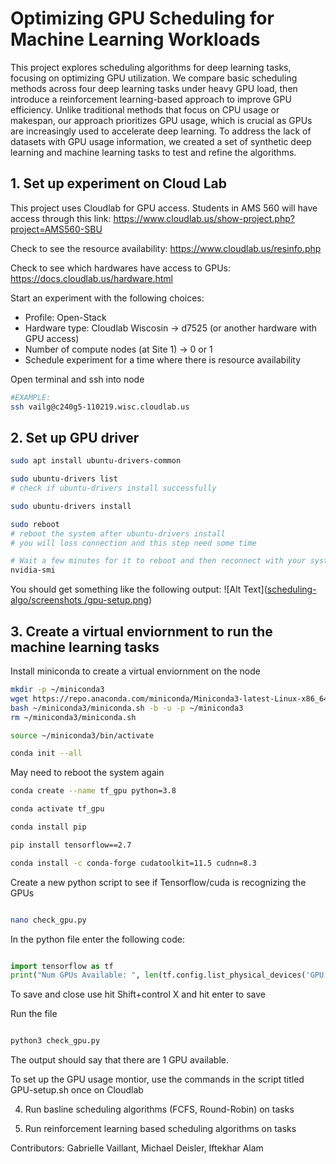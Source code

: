 # Optimizing GPU Scheduling for Machine Learning Workloads

This project explores scheduling algorithms for deep learning tasks, focusing on optimizing GPU utilization. We compare basic scheduling methods across four deep learning tasks under heavy GPU load, then introduce a reinforcement learning-based approach to improve GPU efficiency. Unlike traditional methods that focus on CPU usage or makespan, our approach prioritizes GPU usage, which is crucial as GPUs are increasingly used to accelerate deep learning. To address the lack of datasets with GPU usage information, we created a set of synthetic deep learning and machine learning tasks to test and refine the algorithms.


## 1. Set up experiment on Cloud Lab
This project uses Cloudlab for GPU access. Students in AMS 560 will have access through this link: https://www.cloudlab.us/show-project.php?project=AMS560-SBU

Check to see the resource availability: https://www.cloudlab.us/resinfo.php

Check to see which hardwares have access to GPUs: https://docs.cloudlab.us/hardware.html

Start an experiment with the following choices:
- Profile: Open-Stack
- Hardware type: Cloudlab Wiscosin -> d7525 (or another hardware with GPU access)
- Number of compute nodes (at Site 1) -> 0 or 1
- Schedule experiment for a time where there is resource availability 

Open terminal and ssh into node 

```bash
#EXAMPLE:
ssh vailg@c240g5-110219.wisc.cloudlab.us


```

## 2. Set up GPU driver

```bash
sudo apt install ubuntu-drivers-common

sudo ubuntu-drivers list
# check if ubuntu-drivers install successfully

sudo ubuntu-drivers install

sudo reboot
# reboot the system after ubuntu-drivers install
# you will loss connection and this step need some time

# Wait a few minutes for it to reboot and then reconnect with your system and check if NVIDIA drivers install successfully or not
nvidia-smi

```
You should get something like the following output: 
![Alt Text]([scheduling-algo/screenshots
/gpu-setup.png](https://github.com/gabbyvaillant/scheduling-algo/blob/main/screenshots/gpu-setup.png))


## 3. Create a virtual enviornment to run the machine learning tasks

Install miniconda to create a virtual enviornment on the node 
```bash
mkdir -p ~/miniconda3
wget https://repo.anaconda.com/miniconda/Miniconda3-latest-Linux-x86_64.sh -O ~/miniconda3/miniconda.sh
bash ~/miniconda3/miniconda.sh -b -u -p ~/miniconda3
rm ~/miniconda3/miniconda.sh

source ~/miniconda3/bin/activate

conda init --all

```
May need to reboot the system again 

```bash
conda create --name tf_gpu python=3.8

conda activate tf_gpu

conda install pip

pip install tensorflow==2.7

conda install -c conda-forge cudatoolkit=11.5 cudnn=8.3

```
Create a new python script to see if Tensorflow/cuda is recognizing the GPUs


```bash

nano check_gpu.py

```

In the python file enter the following code: 

```python

import tensorflow as tf
print("Num GPUs Available: ", len(tf.config.list_physical_devices('GPU')))

```
To save and close use hit Shift+control X and hit enter to save

Run the file

```bash

python3 check_gpu.py

```
The output should say that there are 1 GPU available. 

To set up the GPU usage montior, use the commands in the script titled GPU-setup.sh once on Cloudlab

4. Run basline scheduling algorithms (FCFS, Round-Robin) on tasks

5. Run reinforcement learning based scheduling algorithms on tasks

Contributors: Gabrielle Vaillant, Michael Deisler, Iftekhar Alam
